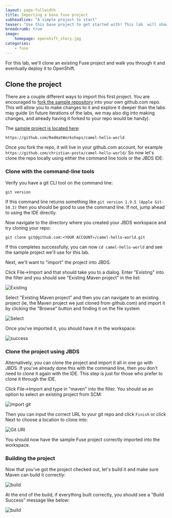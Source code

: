 ```yaml
---
layout: page-fullwidth
title: Importing a base fuse project
subheadline: "A simple project to start"
teaser: "Use this base project to get started with! This lab  will show you all of the salient pieces necessary to use JBoss Fuse in a docker environment, like OpenShift"
breadcrumb: true
image:
    homepage: openshift_story.jpg
categories:
    - fuse
---
```


For this lab, we'll clone an existing Fuse project and walk you through it and eventually deploy it to OpenShift.

## Clone the project

There are a couple different ways to import this first project. You are encouraged to [fork the sample repository][fork] into your own github.com repo. This will allow you to make changes to it and explore it deeper than the labs may guide (in future iterations of the labs, we may also dig into making changes, and already having it forked to your repo would be handy). 
  
The [sample project is located here][fork]:

    https://github.com/RedHatWorkshops/camel-hello-world
    
Once you fork the repo, it will live in your github.com account, for example `https://github.com/christian-posta/camel-hello-world/` So now let's clone the repo locally using either the command line tools or the JBDS IDE:

### Clone with the command-line tools

Verify you have a git CLI tool on the command line:

    git version
    
If this command line returns something like `git version 1.9.5 (Apple Git-50.3)` then you should be good to use the command line. If not, jump ahead to using the IDE directly.
    
Now navigate to the directory where you created your JBDS workspace and try cloning your repo:

    git clone git@github.com:<YOUR ACCOUNT>/camel-hello-world.git
    
If this completes successfully, you can now `cd camel-hello-world` and see the sample project we'll use for this lab.

Next, we'll want to "import" the project into JBDS. 

Click File->Import and that should take you to a dialog. Enter "Existing" into the filter and you should see "Existing Maven project" in the list:

![Existing](/images/fuse/import-existing.png)

Select "Existing Maven project" and then you can navigate to an existing project (ie, the Maven project we just cloned from github.com) and import it by clicking the "Browse" button and finding it on the file system

![Select](/images/fuse/select-project.png)

Once you've imported it, you should have it in the workspace:

![success](/images/fuse/success.png)


### Clone the project using JBDS
Alternatively, you can clone the project and import it all in one go with JBDS. If you've already done this with the command line, then you don't need to clone it again with the IDE. This step is just for those who prefer to clone it through the IDE.

Click File->Import and type in "maven" into the filter. You should se an option to select an existing project from SCM:

![import git](/images/fuse/import-git.png)

Then you can input the correct URL to your git repo and click `Finish` or click Next to choose a location to clone into:

![Git URI](/images/fuse/git-uri.png)

You should now have the sample Fuse project correctly imported into the workspace. 

### Building the project
Now that you've got the project checked out, let's build it and make sure Maven can build it correctly:

![build](/images/fuse/build.png)

At the end of the build, if everything built correctly, you should see a "Build Success" message like below:

![build](/images/fuse/build-success.png)


[fork]: https://github.com/RedHatWorkshops/camel-hello-world/fork